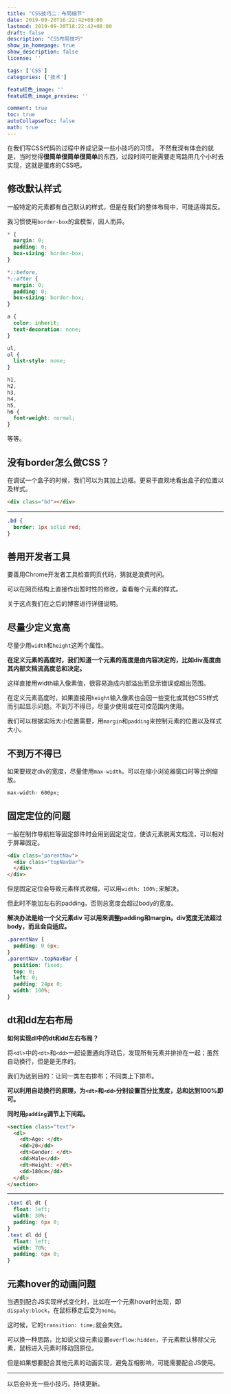 ```yaml
---
title: "CSS技巧二：布局细节"
date: 2019-09-20T16:22:42+08:00
lastmod: 2019-09-20T18:22:42+08:00
draft: false
description: "CSS布局技巧"
show_in_homepage: true
show_description: false
license: ''

tags: ['CSS']
categories: ['技术']

featu红色_image: ''
featu红色_image_preview: ''

comment: true
toc: true
autoCollapseToc: false
math: true
---
```


在我们写CSS代码的过程中养成记录一些小技巧的习惯。
不然我深有体会的就是，当时觉得**很简单很简单很简单**的东西，过段时间可能需要走弯路用几个小时去实现，这就是蛋疼的CSS吧。

## 修改默认样式

一般特定的元素都有自己默认的样式，但是在我们的整体布局中，可能适得其反。

我习惯使用`border-box`的盒模型，因人而异。

```css
* {
  margin: 0;
  padding: 0;
  box-sizing: border-box;
}

*::before,
*::after {
  margin: 0;
  padding: 0;
  box-sizing: border-box;
}

a {
  color: inherit;
  text-decoration: none;
}

ul,
ol {
  list-style: none;
}

h1,
h2,
h3,
h4,
h5,
h6 {
  font-weight: normal;
}
```
等等。

## 没有border怎么做CSS？

在调试一个盒子的时候，我们可以为其加上边框。更易于直观地看出盒子的位置以及样式。

```html
<div class="bd"></div>
```
---
```css
.bd {
  border: 1px solid red;
}
```

## 善用开发者工具

要善用Chrome开发者工具检查网页代码，猜就是浪费时间。

可以在网页结构上直接作出暂时性的修改，查看每个元素的样式。

关于这点我们在之后的博客进行详细说明。

## 尽量少定义宽高

尽量少用`width`和`height`这两个属性。

**在定义元素的高度时，我们知道一个元素的高度是由内容决定的，比如div高度由其内部文档流高度总和决定。**

这样直接用width输入像素值，很容易造成内部溢出而显示错误或超出范围。

在定义元素高度时，如果直接用`height`输入像素也会因一些变化或其他CSS样式而引起显示问题。不到万不得已，尽量少使用或在可控范围内使用。

我们可以根据实际大小位置需要，用`margin`和`padding`来控制元素的位置以及样式大小。

## 不到万不得已

如果要规定div的宽度，尽量使用`max-width`。可以在缩小浏览器窗口时等比例缩放。
```css
max-width: 600px;
```

## 固定定位的问题

一般在制作导航栏等固定部件时会用到固定定位，使该元素脱离文档流，可以相对于屏幕固定。

```html
<div class="parentNav">
  <div class="topNavBar">
  </div>
</div>
```

但是固定定位会导致元素样式收缩，可以用`width: 100%;`来解决。

但此时不能加左右的padding，否则总宽度会超过body的宽度。

**解决办法是给一个父元素div 可以用来调整padding和margin。div宽度无法超过body，而且会自适应。**

```css
.parentNav {
  padding: 0 6px;
}
.parentNav .topNavBar {
  position: fixed;
  top: 0;
  left: 0;
  padding: 24px 0;
  width: 100%;
}
```

## dt和dd左右布局
**如何实现dl中的dt和dd左右布局？**

将`<dl>`中的`<dt>`和`<dd>`一起设置通向浮动后，发现所有元素并排排在一起；虽然自动换行，但是是无序的。

我们为达到目的：让同一类左右排布；不同类上下排布。

**可以利用自动换行的原理，为`<dt>`和`<dd>`分别设置百分比宽度，总和达到100%即可。**

**同时用`padding`调节上下间距。**

```html
<section class="text">
  <dl>
    <dt>Age: </dt>
    <dd>20</dd>
    <dt>Gender: </dt>
    <dd>Male</dd>
    <dt>Height: </dt>
    <dd>180cm</dd>
  </dl>
</section>
```
---
```css
.text dl dt {
  float: left;
  width: 30%;
  padding: 6px 0;
}
.text dl dd {
  float: left;
  width: 70%;
  padding: 6px 0;
}
```
## 元素hover的动画问题

当遇到配合JS实现样式变化时，比如在一个元素hover时出现，即`dispaly:block`，在鼠标移走后变为`none`。

这时候，它的`transition: time;`就会失效。

可以换一种思路，比如说父级元素设置`overflow:hidden`，子元素默认移除父元素，鼠标进入元素时移动回原位。

但是如果想要配合其他元素的动画实现，避免互相影响，可能需要配合JS使用。

---
以后会补充一些小技巧，持续更新。
